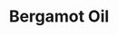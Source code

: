 ---
name: Bergamot Oil
title: Bergamot Oil
details:
  - detail:
      key: "Botanical Name"
      value: "Citrus Bergamia"
  - detail:
      key: "Odour"
      value: "Sweet, Fruity"
  - detail:
      key: "Cas"
      value: "8007-75-8"
  - detail:
      key: "Flash Point"
      value: "55 deg C"
  - detail:
      key: "Brand"
      value: "Natural Aroma"
  - detail:
      key: "Optical Rotation"
      value: "25 deg to 35 deg (at 20 deg C)"
  - detail:
      key: "Packaging Size Kg"
      value: "5,25,200 Kg"
  - detail:
      key: "Refractive Index"
      value: "1.404 to 1.482 (at 20 deg C)"
  - detail:
      key: "Solubility"
      value: "Insoluble in water; soluble in organic solvents"
  - detail:
      key: "Specific Gravity"
      value: "0.862 to 0.933 (at 20 deg C)"
  - detail:
      key: "Storage"
      value: "Well closed in air tight containers away from sunlight and heat preferably in dark color."
  - detail:
      key: "FEMA No"
      value: "2153"
  - detail:
      key: "EINECS No"
      value: "289-612-9"
  - detail:
      key: "CAS No"
      value: "8007-75-8"
  - detail:
      key: "Packing Type"
      value: "Can,Barrel"
  - detail:
      key: "Physical State"
      value: "Liquid"
showOnHome: false
thumbnail: https://5.imimg.com/data5/SELLER/Default/2021/12/UJ/BS/SA/3823480/bergamot-oil-500x500.jpg
productImages:
  - ""
category: essential oil
---